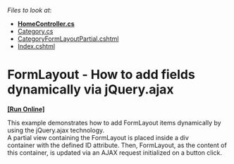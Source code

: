 <!-- default file list -->
*Files to look at*:

* **[HomeController.cs](./CS/Example_FormLayout/Controllers/HomeController.cs)**
* [Category.cs](./CS/Example_FormLayout/Models/Category.cs)
* [CategoryFormLayoutPartial.cshtml](./CS/Example_FormLayout/Views/Home/CategoryFormLayoutPartial.cshtml)
* [Index.cshtml](./CS/Example_FormLayout/Views/Home/Index.cshtml)
<!-- default file list end -->
# FormLayout - How to add fields dynamically via jQuery.ajax
<!-- run online -->
**[[Run Online]](https://codecentral.devexpress.com/t328446)**
<!-- run online end -->


<p>This example demonstrates how to add FormLayout items dynamically by using the jQuery.ajax technology.<br>A partial view containing the FormLayout is placed inside a div container with the defined ID attribute. Then, FormLayout, as the content of this container, is updated via an AJAX request initialized on a button click.</p>

<br/>



